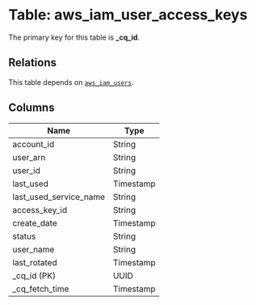 # Table: aws_iam_user_access_keys


The primary key for this table is **_cq_id**.

## Relations
This table depends on [`aws_iam_users`](aws_iam_users.md).

## Columns
| Name          | Type          |
| ------------- | ------------- |
|account_id|String|
|user_arn|String|
|user_id|String|
|last_used|Timestamp|
|last_used_service_name|String|
|access_key_id|String|
|create_date|Timestamp|
|status|String|
|user_name|String|
|last_rotated|Timestamp|
|_cq_id (PK)|UUID|
|_cq_fetch_time|Timestamp|